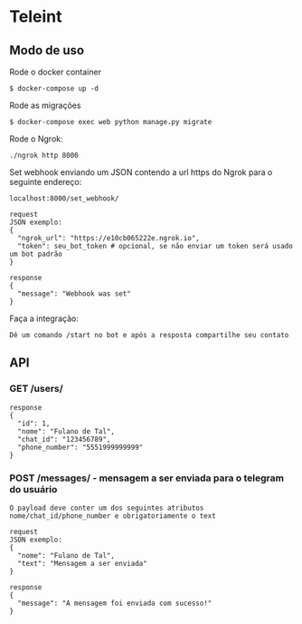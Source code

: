# Teleint

## Modo de uso

Rode o docker container
```
$ docker-compose up -d
```

Rode as migrações
```
$ docker-compose exec web python manage.py migrate
```

Rode o Ngrok:
```
./ngrok http 8000
```

Set webhook enviando um JSON contendo a url https do Ngrok para o seguinte endereço:

    localhost:8000/set_webhook/
    
    request
    JSON exemplo:
    {
      "ngrok_url": "https://e10cb065222e.ngrok.io",
      "token": seu_bot_token # opcional, se não enviar um token será usado um bot padrão
    }
    
    response
    {
      "message": "Webhook was set"
    }
    
    
Faça a integração:

    Dê um comando /start no bot e após a resposta compartilhe seu contato


## API

### GET /users/
 
    response
    {
      "id": 1,
      "nome": "Fulano de Tal",
      "chat_id": "123456789",
      "phone_number": "5551999999999"
    }
    
### POST /messages/ - mensagem a ser enviada para o telegram do usuário
    
    O payload deve conter um dos seguintes atributos nome/chat_id/phone_number e obrigatoriamente o text
    
    request
    JSON exemplo:
    {
      "nome": "Fulano de Tal",
      "text": "Mensagem a ser enviada"
    }
    
    response
    {
      "message": "A mensagem foi enviada com sucesso!"
    }
    



